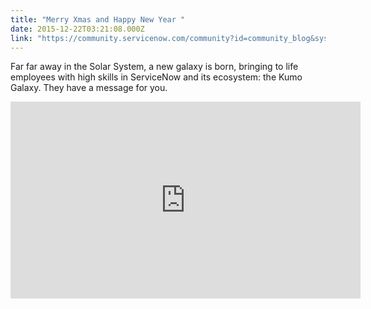 ```yaml
---
title: "Merry Xmas and Happy New Year "
date: 2015-12-22T03:21:08.000Z
link: "https://community.servicenow.com/community?id=community_blog&sys_id=569c6ee1dbd0dbc01dcaf3231f9619c8"
---
```

<p>Far far away in the Solar System, a new galaxy is born, bringing to life employees with high skills in ServiceNow and its ecosystem: the Kumo Galaxy. They have a message for you.</p><p align="center"><iframe frameborder="0" height="315" src="https://www.youtube.com/embed/sosbhLYMtak" width="560">
</iframe></p>